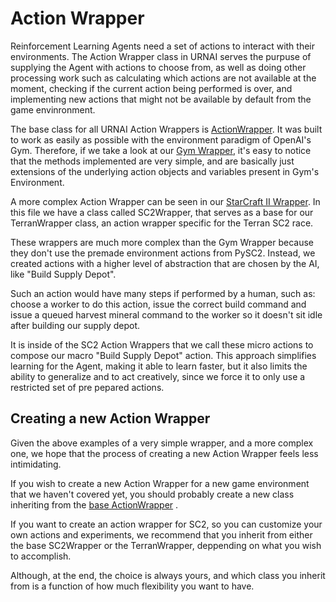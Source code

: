 # Action Wrapper

Reinforcement Learning Agents need a set of actions to interact with their environments. The Action
Wrapper class in URNAI serves the purpuse of supplying the Agent with actions to choose from, as
well as doing other processing work such as calculating which actions are not available at the
moment, checking if the current action being performed is over, and implementing new actions that
might not be available by default from the game envinronment.

The base class for all URNAI Action Wrappers is [ActionWrapper](./base/abwrapper.py). It was built
to work as easily as possible with the environment paradigm of OpenAI's Gym. Therefore, if we take a
look at our [Gym Wrapper](./gym_wrapper.py), it's easy to notice that the methods implemented are
very simple, and are basically just extensions of the underlying action objects and variables
present in Gym's Environment.

A more complex Action Wrapper can be seen in our [StarCraft II Wrapper](./sc2_wrapper.py). In this
file we have a class called SC2Wrapper, that serves as a base for our TerranWrapper class, an action
wrapper specific for the Terran SC2 race.

These wrappers are much more complex than the Gym Wrapper because they don't use the premade
environment actions from PySC2. Instead, we created actions with a higher level of abstraction that
are chosen by the AI, like "Build Supply Depot".

Such an action would have many steps if performed by a human, such as: choose a worker to do this
action, issue the correct build command and issue a queued harvest mineral command to the worker so
it doesn't sit idle after building our supply depot.

It is inside of the SC2 Action Wrappers that we call these micro actions to compose our macro "Build
Supply Depot" action. This approach simplifies learning for the Agent, making it able to learn
faster, but it also limits the ability to generalize and to act creatively, since we force it to
only use a restricted set of pre pepared actions.

## Creating a new Action Wrapper

Given the above examples of a very simple wrapper, and a more complex one, we hope that the process
of creating a new Action Wrapper feels less intimidating.

If you wish to create a new Action Wrapper for a new game environment that we haven't covered yet,
you should probably create a new class inheriting from the [base ActionWrapper](./base/abwrapper.py)
.

If you want to create an action wrapper for SC2, so you can customize your own actions and
experiments, we recommend that you inherit from either the base SC2Wrapper or the TerranWrapper,
deppending on what you wish to accomplish.

Although, at the end, the choice is always yours, and which class you inherit from is a function of
how much flexibility you want to have.
